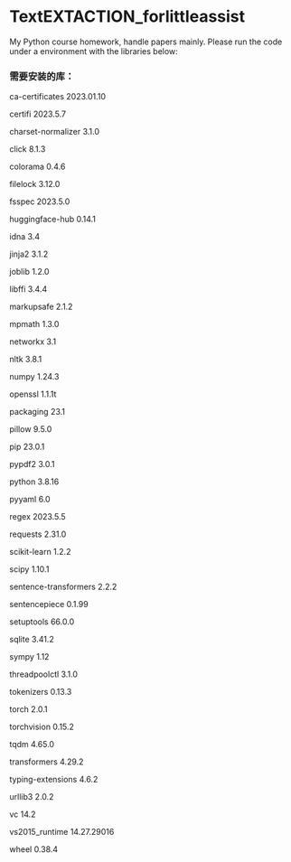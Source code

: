 # TextEXTACTION_forlittleassist

My Python course homework, handle papers mainly.
Please run the code under a environment with the libraries below:

### 需要安装的库：

ca-certificates    2023.01.10 

certifi    2023.5.7 

charset-normalizer    3.1.0    

click    8.1.3    

colorama    0.4.6    

filelock    3.12.0    

fsspec    2023.5.0    

huggingface-hub    0.14.1    

idna    3.4    

jinja2    3.1.2    

joblib    1.2.0   

libffi    3.4.4    

markupsafe    2.1.2    

mpmath    1.3.0    

networkx    3.1    

nltk    3.8.1    

numpy    1.24.3    

openssl    1.1.1t    

packaging    23.1    

pillow    9.5.0    

pip    23.0.1    

pypdf2    3.0.1    

python    3.8.16    

pyyaml    6.0    

regex    2023.5.5    

requests    2.31.0    

scikit-learn    1.2.2 

scipy    1.10.1 

sentence-transformers    2.2.2    

sentencepiece    0.1.99    

setuptools    66.0.0    

sqlite    3.41.2    

sympy    1.12    

threadpoolctl    3.1.0    

tokenizers    0.13.3    

torch    2.0.1    

torchvision    0.15.2    

tqdm    4.65.0    

transformers    4.29.2  

typing-extensions    4.6.2    

urllib3    2.0.2    

vc    14.2    

vs2015_runtime    14.27.29016 

wheel    0.38.4    


